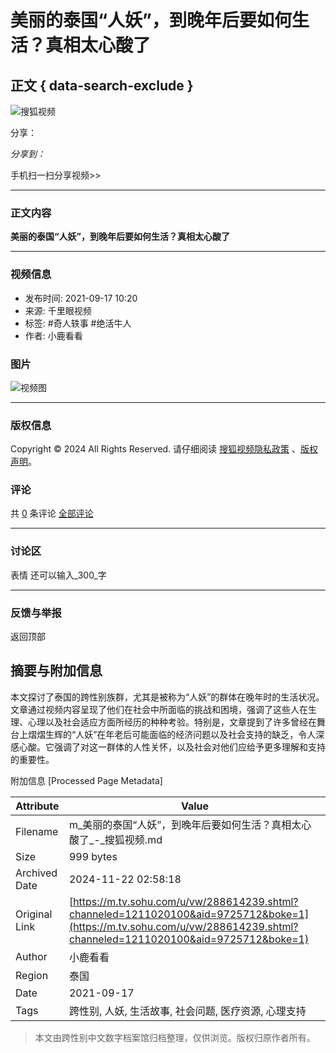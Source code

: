 # 美丽的泰国“人妖”，到晚年后要如何生活？真相太心酸了

## 正文 { data-search-exclude }


![搜狐视频](//css.tv.itc.cn/channel/header-images/logo-tv-mini.gif)

分享：

_分享到：_

手机扫一扫分享视频>>

---

### 正文内容

**美丽的泰国“人妖”，到晚年后要如何生活？真相太心酸了**

---

### 视频信息

- 发布时间: 2021-09-17 10:20
- 来源: 千里眼视频
- 标签: #奇人轶事 #绝活牛人
- 作者: 小鹿看看

### 图片

![视频图](//e3f49eaa46b57.cdn.sohucs.com/c_pad,w_160,h_90,blur_80/sscs/2021/9/17/18/20/6_17cf8ed5682g20SysCutcloudSrcimag_288614239_7_0b.webp)

---

### 版权信息

Copyright © 2024 All Rights Reserved. 请仔细阅读 [搜狐视频隐私政策](//tv.sohu.com/upload/privacy/index.html) 、[版权声明](https://intro.sohu.com/#/copyright)。

### 评论

共 [0](# "全部评论") 条评论 [全部评论](# "全部评论")

---

### 讨论区

表情 还可以输入_300_字

---

### 反馈与举报

返回顶部

## 摘要与附加信息

<!-- tcd_abstract -->
本文探讨了泰国的跨性别族群，尤其是被称为“人妖”的群体在晚年时的生活状况。文章通过视频内容呈现了他们在社会中所面临的挑战和困境，强调了这些人在生理、心理以及社会适应方面所经历的种种考验。特别是，文章提到了许多曾经在舞台上熠熠生辉的“人妖”在年老后可能面临的经济问题以及社会支持的缺乏，令人深感心酸。它强调了对这一群体的人性关怀，以及社会对他们应给予更多理解和支持的重要性。
<!-- tcd_abstract_end -->

附加信息 [Processed Page Metadata]

| Attribute       | Value                                  |
|-----------------|----------------------------------------|
| Filename        | m_美丽的泰国“人妖”，到晚年后要如何生活？真相太心酸了_-_搜狐视频.md                             |
| Size            | 999 bytes                           |
| Archived Date   | 2024-11-22 02:58:18                             |
| Original Link   | [https://m.tv.sohu.com/u/vw/288614239.shtml?channeled=1211020100&aid=9725712&boke=1](https://m.tv.sohu.com/u/vw/288614239.shtml?channeled=1211020100&aid=9725712&boke=1)                       |
| Author          | 小鹿看看                               |
| Region          | 泰国                               |
| Date            | 2021-09-17                                 |
| Tags            | 跨性别, 人妖, 生活故事, 社会问题, 医疗资源, 心理支持                                 |
>
> 本文由跨性别中文数字档案馆归档整理，仅供浏览。版权归原作者所有。
>